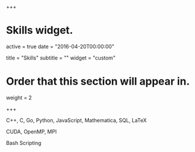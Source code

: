 +++
# Skills widget.
active = true
date = "2016-04-20T00:00:00"

title = "Skills"
subtitle = ""
widget = "custom"


# Order that this section will appear in.
weight = 2

+++

C++, C, Go, Python, JavaScript, Mathematica, SQL, LaTeX

CUDA, OpenMP, MPI

Bash Scripting